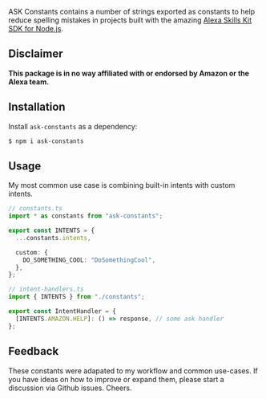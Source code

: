ASK Constants contains a number of strings exported as constants to help reduce spelling mistakes in projects built with the amazing [Alexa Skills Kit SDK for Node.js](https://github.com/alexa/alexa-skills-kit-sdk-for-nodejs).

## Disclaimer

**This package is in no way affiliated with or endorsed by Amazon or the Alexa team.**

## Installation

Install `ask-constants` as a dependency:

```bash
$ npm i ask-constants
```

## Usage

My most common use case is combining built-in intents with custom intents.

```typescript
// constants.ts
import * as constants from "ask-constants";

export const INTENTS = {
  ...constants.intents,

  custom: {
    DO_SOMETHING_COOL: "DoSomethingCool",
  },
};

// intent-handlers.ts
import { INTENTS } from "./constants";

export const IntentHandler = {
  [INTENTS.AMAZON.HELP]: () => response, // some ask handler
};
```

## Feedback

These constants were adapated to my workflow and common use-cases. If you have ideas on how to improve or expand them, please start a discussion via Github issues. Cheers.
